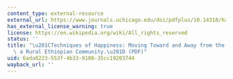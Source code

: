 ```yaml
---
content_type: external-resource
external_url: https://www.journals.uchicago.edu/doi/pdfplus/10.14318/hau5.3.009
has_external_license_warning: true
license: https://en.wikipedia.org/wiki/All_rights_reserved
status: ''
title: "\u201CTechniques of Happiness: Moving Toward and Away from the Good Life in\
  \ a Rural Ethiopian Community.\u201D (PDF)"
uid: 6ada8223-553f-4b33-9108-35cc19203744
wayback_url: ''
---
```


